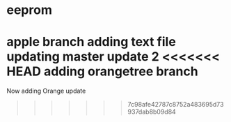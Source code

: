 # eeprom
apple branch adding text file
updating master update 2
<<<<<<< HEAD
adding orangetree branch
=======
Now adding Orange update
>>>>>>> 7c98afe42787c8752a483695d73937dab8b09d84
